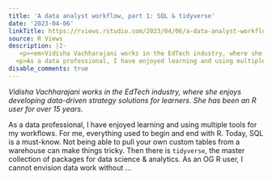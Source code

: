 ```yaml
---
title: 'A data analyst workflow, part 1: SQL & tidyverse'
date: '2023-04-06'
linkTitle: https://rviews.rstudio.com/2023/04/06/a-data-analyst-workflow-part-1-sql-tidyverse/
source: R Views
description: |2-
   <p><em>Vidisha Vachharajani works in the EdTech industry, where she enjoys developing data-driven strategy solutions for learners. She has been an R user for over 15 years.</em></p>
  <p>As a data professional, I have enjoyed learning and using multiple tools for my workflows. For me, everything used to begin and end with R. Today, SQL is a must-know. Not being able to pull your own custom tables from a warehouse can make things tricky. Then there is <code>tidyverse</code>, the master collection of packages for data science &amp; analytics. As an OG R user, I cannot envision data work without ...
disable_comments: true
---
```

 <p><em>Vidisha Vachharajani works in the EdTech industry, where she enjoys developing data-driven strategy solutions for learners. She has been an R user for over 15 years.</em></p>
<p>As a data professional, I have enjoyed learning and using multiple tools for my workflows. For me, everything used to begin and end with R. Today, SQL is a must-know. Not being able to pull your own custom tables from a warehouse can make things tricky. Then there is <code>tidyverse</code>, the master collection of packages for data science &amp; analytics. As an OG R user, I cannot envision data work without ...